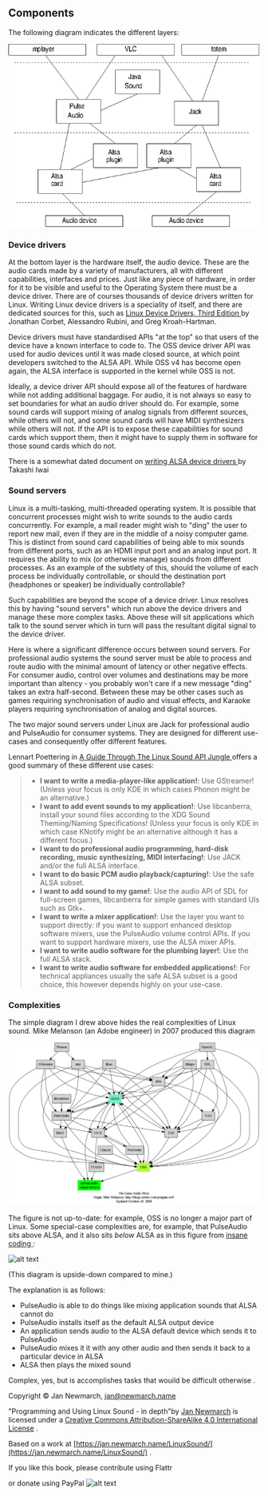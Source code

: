 
##  Components 


The following diagram indicates the different layers:


![alt text](layers.png)

###  Device drivers 


At the bottom layer is the hardware itself, the audio device. These are the audio cards
      made by a variety of manufacturers, all with different capabilities, interfaces and prices.
      Just like any piece of hardware, in order for it to be visible and useful to the Operating
      System there must be a device driver. There are of courses thousands of device drivers
      written for Linux. Writing Linux device drivers is a speciality of itself, and there
      are dedicated sources for this, such as [
	Linux Device Drivers, Third Edition
      ](http://lwn.net/Kernel/LDD3/) by Jonathan Corbet, Alessandro Rubini, and Greg Kroah-Hartman.


Device drivers must have standardised APIs "at the top" so that users of the device have a
      known interface to code to. The OSS device driver API was used for audio devices until
      it was made closed source, at which point developers switched to the ALSA API.
      While OSS v4 has become open again, the ALSA interface is supported in the kernel
      while OSS is not.


Ideally, a device driver API should expose all of the features of hardware while not
      adding additional baggage. For audio, it is not always so easy to set boundaries for
      what an audio driver should do. For example, some sound cards will support mixing
      of analog signals from different sources, while others will not, and some sound cards
      will have MIDI synthesizers while others will not. If the API is to expose these
      capabilities for sound cards which support them, then it might have to supply them in software
      for those sound cards which do not.


There is a somewhat dated document on [
	writing ALSA device drivers
      ](http://www.alsa-project.org/~tiwai/writing-an-alsa-driver/) by Takashi Iwai

###  Sound servers 


Linux is a multi-tasking, multi-threaded operating system. It is possible that concurrent
      processes might wish to write sounds to the audio cards concurrently. For example,
      a mail reader might wish to "ding" the user to report new mail, 
      even if they are in the middle of a noisy
      computer game. This is distinct from sound card capabilities of being able to mix sounds
      from different ports, such as an HDMI input port and an analog input port. It requires the ability
      to mix (or otherwise manage) sounds from different processes. As an example of the subtlety
      of this, should the volume of each process be individually controllable, or should the
      destination port (headphones or speaker) be individually controllable?


Such capabilities are beyond the scope of a device driver. Linux resolves this by having
      "sound servers" which run above the device drivers and manage these more complex tasks.
      Above these will sit applications which talk to the sound server which in turn will
      pass the resultant digital signal to the device driver.


Here is where a significant difference occurs between sound servers. For professional audio
      systems the sound server must be able to process and route audio with the minimal amount
      of latency or other negative effects. For consumer audio, control over volumes and destinations
      may be more important than altency - you probably won't care if a new message "ding" takes an extra
      half-second. Between these may be other cases such as games requiring synchronisation of 
      audio and visual effects, and Karaoke players requiring synchronisation of analog and 
      digital sources.


The two major sound servers under Linux are Jack for professional audio and PulseAudio
      for consumer systems. They are designed for different use-cases and consequently offer
      different features.


Lennart Poettering in [
	A Guide Through The Linux Sound API Jungle
      ](http://0pointer.de/blog/projects/guide-to-sound-apis.html) offers a good summary of these different use cases:


   > 
> + __I want to write a media-player-like application!__:
Use GStreamer! (Unless your focus is only KDE in which cases Phonon might be an alternative.)
> + __I want to add event sounds to my application!__:
Use libcanberra, install your sound files according to the XDG Sound Theming/Naming Specifications! (Unless your focus is only KDE in which case KNotify might be an alternative although it has a different focus.)
> + __I want to do professional audio programming, hard-disk recording, music synthesizing, MIDI interfacing!__:
Use JACK and/or the full ALSA interface.
> + __I want to do basic PCM audio playback/capturing!__:
Use the safe ALSA subset.
> + __I want to add sound to my game!__:
Use the audio API of SDL for full-screen games, libcanberra for simple games with standard UIs such as Gtk+.
> + __I want to write a mixer application!__:
Use the layer you want to support directly: if you want to support enhanced desktop software mixers, use the PulseAudio volume control APIs. If you want to support hardware mixers, use the ALSA mixer APIs.
> + __I want to write audio software for the plumbing layer!__:
Use the full ALSA stack.
> + __I want to write audio software for embedded applications!__:
For technical appliances usually the safe ALSA subset is a good choice, this however depends highly on your use-case.


###  Complexities 


The simple diagram I drew above hides the real complexities of Linux sound.
      Mike Melanson (an Adobe engineer) in 2007 produced this diagram


![alt text](linuxaudio.png)


The figure is not up-to-date: for example,
      OSS is no longer a major part of Linux.
      Some special-case complexities are, for example,
      that  PulseAudio sits above ALSA,
      and it also sits _below_ ALSA as in this figure from [
	insane coding
      ](http://insanecoding.blogspot.com.au/2009/06/state-of-sound-in-linux-not-so-sorry.html) :


![alt text](http://2.bp.blogspot.com/_vLES3KKBdaM/SjsQ-L2UVII/AAAAAAAAAFs/Vcm87Z3KMDw/s320/alsalib.png)


(This diagram is upside-down compared to mine.)


The explanation is as follows:

+ PulseAudio is able to do things like mixing application sounds 
	  that ALSA cannot do
+ PulseAudio installs itself as the default ALSA output device
+ An application sends audio to the ALSA default device which sends
	  it to PulseAudio
+ PulseAudio mixes it it with any other audio and then sends it back
	  to a particular device in ALSA
+ ALSA then plays the mixed sound

Complex, yes, but is accomplishes tasks that wouild be difficult otherwise
.


Copyright © Jan Newmarch, jan@newmarch.name





"Programming and Using Linux Sound - in depth"by [Jan Newmarch](https://jan.newmarch.name) is licensed under a [Creative Commons Attribution-ShareAlike 4.0 International License](http://creativecommons.org/licenses/by-sa/4.0/) .


Based on a work at [https://jan.newmarch.name/LinuxSound/](https://jan.newmarch.name/LinuxSound/) .


If you like this book, please contribute using Flattr


or donate using PayPal
![alt text](https://www.paypalobjects.com/WEBSCR-640-20110401-1/en_AU/i/scr/pixel.gif)